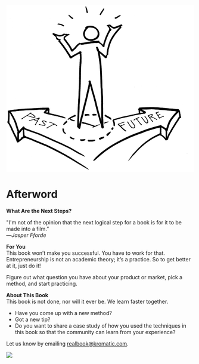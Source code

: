 ![](/assets/iIllustration-PastPresentFuture02.png)

# Afterword

**What Are the Next Steps?**

"I'm not of the opinion that the next logical step for a book is for it to be made into a film.”  
—_Jasper Fforde_

**For You**  
This book won’t make you successful. You have to work for that. Entrepreneurship is not an academic theory; it’s a practice. So to get better at it, just do it!

Figure out what question you have about your product or market, pick a method, and start practicing.

**About This Book**  
This book is not done, nor will it ever be. We learn faster together.

* Have you come up with a new method?
* Got a new tip?
* Do you want to share a case study of how you used the techniques in this book so that the community can learn from your experience?

Let us know by emailing [realbook@kromatic.com](mailto:realbook@kromatic.com).

<img src="https://docs.google.com/drawings/d/13tTHAk3GkM1llU1ChZw023vlOq3IqREUxnkxXx3n3fY/pub?w=628&amp;h=586">





